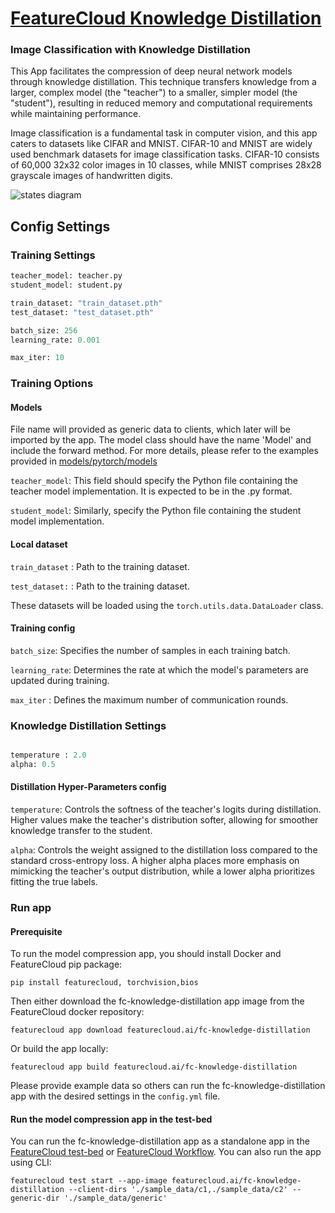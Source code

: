 # [FeatureCloud Knowledge Distillation]()
### Image Classification with Knowledge Distillation

This App  facilitates the compression of deep neural network models through knowledge distillation. This technique transfers knowledge from a larger, complex model (the "teacher") to a smaller, simpler model (the "student"), resulting in reduced memory and computational requirements while maintaining performance.


Image classification is a fundamental task in computer vision, and this app caters to datasets like CIFAR and MNIST. CIFAR-10 and MNIST are widely used benchmark datasets for image classification tasks. CIFAR-10 consists of 60,000 32x32 color images in 10 classes, while MNIST comprises 28x28 grayscale images of handwritten digits.

![states diagram](dl/state_diagram.png)



## Config Settings
### Training Settings
```python
teacher_model: teacher.py
student_model: student.py

train_dataset: "train_dataset.pth"
test_dataset: "test_dataset.pth"

batch_size: 256
learning_rate: 0.001

max_iter: 10
```
### Training Options
#### Models
File name will provided as generic data to clients, which later will be imported by the app. The model class should have the name 'Model' and include the forward method. For more details, please refer to the examples provided in [models/pytorch/models](/data/sample_data/generic/cnn.py) 

`teacher_model`: This field should specify the Python file containing the teacher model implementation. It is expected to be in the .py format.

`student_model`: Similarly, specify the Python file containing the student model implementation.


#### Local dataset

`train_dataset` :  Path to the training dataset.

`test_dataset:` :  Path to the training dataset.

These datasets will be loaded using the `torch.utils.data.DataLoader` class.


#### Training config
`batch_size`: Specifies the number of samples in each training batch.

`learning_rate`: Determines the rate at which the model's parameters are updated during training.

`max_iter` : Defines the maximum number of communication rounds.


### Knowledge Distillation Settings 
```python

temperature : 2.0
alpha: 0.5
```

#### Distillation Hyper-Parameters config
`temperature`: Controls the softness of the teacher's logits during distillation. Higher values make the teacher's distribution softer, allowing for smoother knowledge transfer to the student.

`alpha`: Controls the weight assigned to the distillation loss compared to the standard cross-entropy loss. A higher alpha places more emphasis on mimicking the teacher's output distribution, while a lower alpha prioritizes fitting the true labels.


### Run app

#### Prerequisite

To run the model compression app, you should install Docker and FeatureCloud pip package:

```shell
pip install featurecloud, torchvision,bios
```

Then either download the fc-knowledge-distillation app image from the FeatureCloud docker repository:

```shell
featurecloud app download featurecloud.ai/fc-knowledge-distillation
```

Or build the app locally:

```shell
featurecloud app build featurecloud.ai/fc-knowledge-distillation
```

Please provide example data so others can run the fc-knowledge-distillation app with the desired settings in the `config.yml` file.

#### Run the model compression app in the test-bed

You can run the fc-knowledge-distillation app as a standalone app in the [FeatureCloud test-bed](https://featurecloud.ai/development/test) or [FeatureCloud Workflow](https://featurecloud.ai/projects). You can also run the app using CLI:

```shell
featurecloud test start --app-image featurecloud.ai/fc-knowledge-distillation --client-dirs './sample_data/c1,./sample_data/c2' --generic-dir './sample_data/generic'
```
